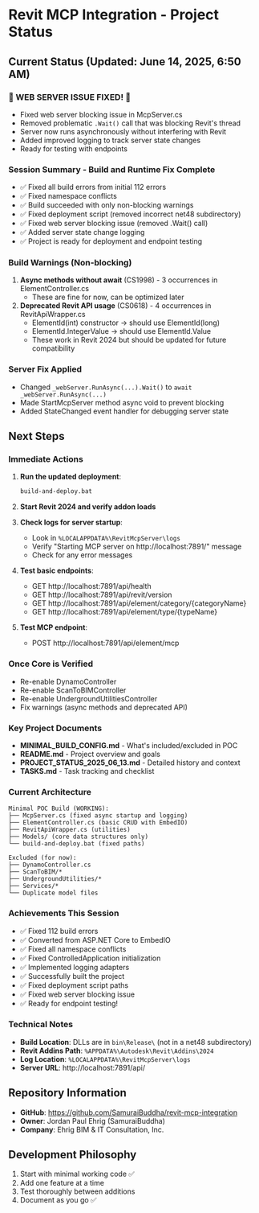 # Revit MCP Integration - Project Status

## Current Status (Updated: June 14, 2025, 6:50 AM)

### 🎉 WEB SERVER ISSUE FIXED! 🎉
- Fixed web server blocking issue in McpServer.cs
- Removed problematic `.Wait()` call that was blocking Revit's thread
- Server now runs asynchronously without interfering with Revit
- Added improved logging to track server state changes
- Ready for testing with endpoints

### Session Summary - Build and Runtime Fix Complete
- ✅ Fixed all build errors from initial 112 errors
- ✅ Fixed namespace conflicts
- ✅ Build succeeded with only non-blocking warnings
- ✅ Fixed deployment script (removed incorrect net48 subdirectory)
- ✅ Fixed web server blocking issue (removed .Wait() call)
- ✅ Added server state change logging
- ✅ Project is ready for deployment and endpoint testing

### Build Warnings (Non-blocking)
1. **Async methods without await** (CS1998) - 3 occurrences in ElementController.cs
   - These are fine for now, can be optimized later
2. **Deprecated Revit API usage** (CS0618) - 4 occurrences in RevitApiWrapper.cs
   - ElementId(int) constructor → should use ElementId(long)
   - ElementId.IntegerValue → should use ElementId.Value
   - These work in Revit 2024 but should be updated for future compatibility

### Server Fix Applied
- Changed `_webServer.RunAsync(...).Wait()` to `await _webServer.RunAsync(...)`
- Made StartMcpServer method async void to prevent blocking
- Added StateChanged event handler for debugging server state

## Next Steps

### Immediate Actions
1. **Run the updated deployment**:
   ```cmd
   build-and-deploy.bat
   ```

2. **Start Revit 2024 and verify addon loads**

3. **Check logs for server startup**:
   - Look in `%LOCALAPPDATA%\RevitMcpServer\logs`
   - Verify "Starting MCP server on http://localhost:7891/" message
   - Check for any error messages

4. **Test basic endpoints**:
   - GET http://localhost:7891/api/health
   - GET http://localhost:7891/api/revit/version
   - GET http://localhost:7891/api/element/category/{categoryName}
   - GET http://localhost:7891/api/element/type/{typeName}

5. **Test MCP endpoint**:
   - POST http://localhost:7891/api/element/mcp

### Once Core is Verified
- Re-enable DynamoController
- Re-enable ScanToBIMController
- Re-enable UndergroundUtilitiesController
- Fix warnings (async methods and deprecated API)

### Key Project Documents
- **MINIMAL_BUILD_CONFIG.md** - What's included/excluded in POC
- **README.md** - Project overview and goals
- **PROJECT_STATUS_2025_06_13.md** - Detailed history and context
- **TASKS.md** - Task tracking and checklist

### Current Architecture
```
Minimal POC Build (WORKING):
├── McpServer.cs (fixed async startup and logging)
├── ElementController.cs (basic CRUD with EmbedIO)
├── RevitApiWrapper.cs (utilities)
├── Models/ (core data structures only)
└── build-and-deploy.bat (fixed paths)

Excluded (for now):
├── DynamoController.cs
├── ScanToBIM/*
├── UndergroundUtilities/*
├── Services/*
└── Duplicate model files
```

### Achievements This Session
- ✅ Fixed 112 build errors
- ✅ Converted from ASP.NET Core to EmbedIO
- ✅ Fixed all namespace conflicts
- ✅ Fixed ControlledApplication initialization
- ✅ Implemented logging adapters
- ✅ Successfully built the project
- ✅ Fixed deployment script paths
- ✅ Fixed web server blocking issue
- ✅ Ready for endpoint testing!

### Technical Notes
- **Build Location**: DLLs are in `bin\Release\` (not in a net48 subdirectory)
- **Revit Addins Path**: `%APPDATA%\Autodesk\Revit\Addins\2024`
- **Log Location**: `%LOCALAPPDATA%\RevitMcpServer\logs`
- **Server URL**: http://localhost:7891/api/

## Repository Information
- **GitHub**: https://github.com/SamuraiBuddha/revit-mcp-integration
- **Owner**: Jordan Paul Ehrig (SamuraiBuddha)
- **Company**: Ehrig BIM & IT Consultation, Inc.

## Development Philosophy
1. Start with minimal working code ✅
2. Add one feature at a time
3. Test thoroughly between additions
4. Document as you go ✅
